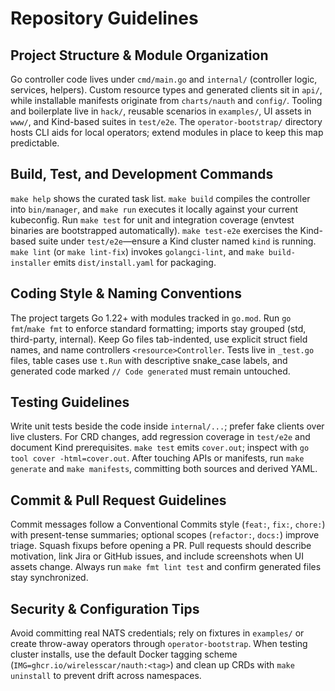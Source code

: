 # Repository Guidelines

## Project Structure & Module Organization
Go controller code lives under `cmd/main.go` and `internal/` (controller logic, services, helpers). Custom resource types and generated clients sit in `api/`, while installable manifests originate from `charts/nauth` and `config/`. Tooling and boilerplate live in `hack/`, reusable scenarios in `examples/`, UI assets in `www/`, and Kind-based suites in `test/e2e`. The `operator-bootstrap/` directory hosts CLI aids for local operators; extend modules in place to keep this map predictable.

## Build, Test, and Development Commands
`make help` shows the curated task list. `make build` compiles the controller into `bin/manager`, and `make run` executes it locally against your current kubeconfig. Run `make test` for unit and integration coverage (envtest binaries are bootstrapped automatically). `make test-e2e` exercises the Kind-based suite under `test/e2e`—ensure a Kind cluster named `kind` is running. `make lint` (or `make lint-fix`) invokes `golangci-lint`, and `make build-installer` emits `dist/install.yaml` for packaging.

## Coding Style & Naming Conventions
The project targets Go 1.22+ with modules tracked in `go.mod`. Run `go fmt`/`make fmt` to enforce standard formatting; imports stay grouped (std, third-party, internal). Keep Go files tab-indented, use explicit struct field names, and name controllers `<resource>Controller`. Tests live in `_test.go` files, table cases use `t.Run` with descriptive snake_case labels, and generated code marked `// Code generated` must remain untouched.

## Testing Guidelines
Write unit tests beside the code inside `internal/...`; prefer fake clients over live clusters. For CRD changes, add regression coverage in `test/e2e` and document Kind prerequisites. `make test` emits `cover.out`; inspect with `go tool cover -html=cover.out`. After touching APIs or manifests, run `make generate` and `make manifests`, committing both sources and derived YAML.

## Commit & Pull Request Guidelines
Commit messages follow a Conventional Commits style (`feat:`, `fix:`, `chore:`) with present-tense summaries; optional scopes (`refactor:`, `docs:`) improve triage. Squash fixups before opening a PR. Pull requests should describe motivation, link Jira or GitHub issues, and include screenshots when UI assets change. Always run `make fmt lint test` and confirm generated files stay synchronized.

## Security & Configuration Tips
Avoid committing real NATS credentials; rely on fixtures in `examples/` or create throw-away operators through `operator-bootstrap`. When testing cluster installs, use the default Docker tagging scheme (`IMG=ghcr.io/wirelesscar/nauth:<tag>`) and clean up CRDs with `make uninstall` to prevent drift across namespaces.
